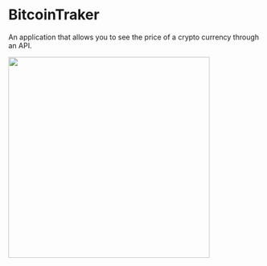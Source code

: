 # BitcoinTraker

An application that allows you to see the price of a crypto currency through an API.

<img src="Imag" width="400">
